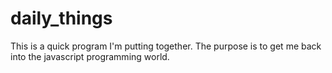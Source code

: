 # daily_things
This is a quick program I'm putting together. The purpose is to get me back into the javascript programming world.
